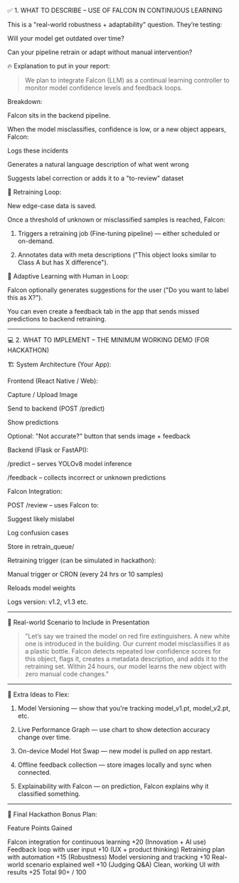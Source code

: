 ✅ 1. WHAT TO DESCRIBE – USE OF FALCON IN CONTINUOUS LEARNING

This is a "real-world robustness + adaptability" question. They’re testing:

Will your model get outdated over time?

Can your pipeline retrain or adapt without manual intervention?


🔥 Explanation to put in your report:

> We plan to integrate Falcon (LLM) as a continual learning controller to monitor model confidence levels and feedback loops.



Breakdown:

Falcon sits in the backend pipeline.

When the model misclassifies, confidence is low, or a new object appears, Falcon:

Logs these incidents

Generates a natural language description of what went wrong

Suggests label correction or adds it to a "to-review" dataset



🔁 Retraining Loop:

New edge-case data is saved.

Once a threshold of unknown or misclassified samples is reached, Falcon:

1. Triggers a retraining job (Fine-tuning pipeline) — either scheduled or on-demand.


2. Annotates data with meta descriptions ("This object looks similar to Class A but has X difference").




🧠 Adaptive Learning with Human in Loop:

Falcon optionally generates suggestions for the user ("Do you want to label this as X?").

You can even create a feedback tab in the app that sends missed predictions to backend retraining.



---

💻 2. WHAT TO IMPLEMENT – THE MINIMUM WORKING DEMO (FOR HACKATHON)

🏗️ System Architecture (Your App):

Frontend (React Native / Web):

Capture / Upload Image

Send to backend (POST /predict)

Show predictions

Optional: "Not accurate?" button that sends image + feedback


Backend (Flask or FastAPI):

/predict – serves YOLOv8 model inference

/feedback – collects incorrect or unknown predictions


Falcon Integration:

POST /review – uses Falcon to:

Suggest likely mislabel

Log confusion cases

Store in retrain_queue/



Retraining trigger (can be simulated in hackathon):

Manual trigger or CRON (every 24 hrs or 10 samples)

Reloads model weights

Logs version: v1.2, v1.3 etc.



---

🎯 Real-world Scenario to Include in Presentation

> "Let’s say we trained the model on red fire extinguishers. A new white one is introduced in the building. Our current model misclassifies it as a plastic bottle. Falcon detects repeated low confidence scores for this object, flags it, creates a metadata description, and adds it to the retraining set. Within 24 hours, our model learns the new object with zero manual code changes."




---

🧠 Extra Ideas to Flex:

1. Model Versioning — show that you're tracking model_v1.pt, model_v2.pt, etc.


2. Live Performance Graph — use chart to show detection accuracy change over time.


3. On-device Model Hot Swap — new model is pulled on app restart.


4. Offline feedback collection — store images locally and sync when connected.


5. Explainability with Falcon — on prediction, Falcon explains why it classified something.




---

🥇 Final Hackathon Bonus Plan:

Feature	Points Gained

Falcon integration for continuous learning	+20 (Innovation + AI use)
Feedback loop with user input	+10 (UX + product thinking)
Retraining plan with automation	+15 (Robustness)
Model versioning and tracking	+10
Real-world scenario explained well	+10 (Judging Q&A)
Clean, working UI with results	+25
Total	90+ / 100
